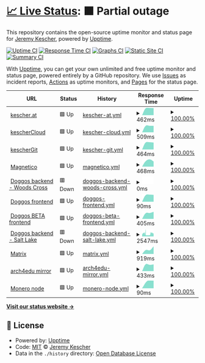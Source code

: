 # [📈 Live Status](https://status.kescher.at): <!--live status--> **🟧 Partial outage**

This repository contains the open-source uptime monitor and status page for [Jeremy Kescher](https://kescher.at), powered by [Upptime](https://github.com/upptime/upptime).

[![Uptime CI](https://github.com/kescherCode/status/workflows/Uptime%20CI/badge.svg)](https://github.com/upptime/upptime/actions?query=workflow%3A%22Uptime+CI%22)
[![Response Time CI](https://github.com/kescherCode/status/workflows/Response%20Time%20CI/badge.svg)](https://github.com/upptime/upptime/actions?query=workflow%3A%22Response+Time+CI%22)
[![Graphs CI](https://github.com/kescherCode/status/workflows/Graphs%20CI/badge.svg)](https://github.com/upptime/upptime/actions?query=workflow%3A%22Graphs+CI%22)
[![Static Site CI](https://github.com/kescherCode/status/workflows/Static%20Site%20CI/badge.svg)](https://github.com/upptime/upptime/actions?query=workflow%3A%22Static+Site+CI%22)
[![Summary CI](https://github.com/kescherCode/status/workflows/Summary%20CI/badge.svg)](https://github.com/upptime/upptime/actions?query=workflow%3A%22Summary+CI%22)

With [Upptime](https://upptime.js.org), you can get your own unlimited and free uptime monitor and status page, powered entirely by a GitHub repository. We use [Issues](https://github.com/kescherCode/status/issues) as incident reports, [Actions](https://github.com/kescherCode/status/actions) as uptime monitors, and [Pages](https://status.kescher.at) for the status page.

<!--start: status pages-->
<!-- This summary is generated by Upptime (https://github.com/upptime/upptime) -->
<!-- Do not edit this manually, your changes will be overwritten -->
<!-- prettier-ignore -->
| URL | Status | History | Response Time | Uptime |
| --- | ------ | ------- | ------------- | ------ |
| <img alt="" src="https://www.kescher.at/favicon-194x194.png" height="13"> [kescher.at](https://www.kescher.at) | 🟩 Up | [kescher-at.yml](https://github.com/kescherCode/status/commits/HEAD/history/kescher-at.yml) | <details><summary><img alt="Response time graph" src="./graphs/kescher-at/response-time-week.png" height="20"> 462ms</summary><br><a href="https://status.kescher.at/history/kescher-at"><img alt="Response time 462" src="https://img.shields.io/endpoint?url=https%3A%2F%2Fraw.githubusercontent.com%2FkescherCode%2Fstatus%2FHEAD%2Fapi%2Fkescher-at%2Fresponse-time.json"></a><br><a href="https://status.kescher.at/history/kescher-at"><img alt="24-hour response time 459" src="https://img.shields.io/endpoint?url=https%3A%2F%2Fraw.githubusercontent.com%2FkescherCode%2Fstatus%2FHEAD%2Fapi%2Fkescher-at%2Fresponse-time-day.json"></a><br><a href="https://status.kescher.at/history/kescher-at"><img alt="7-day response time 462" src="https://img.shields.io/endpoint?url=https%3A%2F%2Fraw.githubusercontent.com%2FkescherCode%2Fstatus%2FHEAD%2Fapi%2Fkescher-at%2Fresponse-time-week.json"></a><br><a href="https://status.kescher.at/history/kescher-at"><img alt="30-day response time 462" src="https://img.shields.io/endpoint?url=https%3A%2F%2Fraw.githubusercontent.com%2FkescherCode%2Fstatus%2FHEAD%2Fapi%2Fkescher-at%2Fresponse-time-month.json"></a><br><a href="https://status.kescher.at/history/kescher-at"><img alt="1-year response time 462" src="https://img.shields.io/endpoint?url=https%3A%2F%2Fraw.githubusercontent.com%2FkescherCode%2Fstatus%2FHEAD%2Fapi%2Fkescher-at%2Fresponse-time-year.json"></a></details> | <details><summary><a href="https://status.kescher.at/history/kescher-at">100.00%</a></summary><a href="https://status.kescher.at/history/kescher-at"><img alt="All-time uptime 100.00%" src="https://img.shields.io/endpoint?url=https%3A%2F%2Fraw.githubusercontent.com%2FkescherCode%2Fstatus%2FHEAD%2Fapi%2Fkescher-at%2Fuptime.json"></a><br><a href="https://status.kescher.at/history/kescher-at"><img alt="24-hour uptime 100.00%" src="https://img.shields.io/endpoint?url=https%3A%2F%2Fraw.githubusercontent.com%2FkescherCode%2Fstatus%2FHEAD%2Fapi%2Fkescher-at%2Fuptime-day.json"></a><br><a href="https://status.kescher.at/history/kescher-at"><img alt="7-day uptime 100.00%" src="https://img.shields.io/endpoint?url=https%3A%2F%2Fraw.githubusercontent.com%2FkescherCode%2Fstatus%2FHEAD%2Fapi%2Fkescher-at%2Fuptime-week.json"></a><br><a href="https://status.kescher.at/history/kescher-at"><img alt="30-day uptime 100.00%" src="https://img.shields.io/endpoint?url=https%3A%2F%2Fraw.githubusercontent.com%2FkescherCode%2Fstatus%2FHEAD%2Fapi%2Fkescher-at%2Fuptime-month.json"></a><br><a href="https://status.kescher.at/history/kescher-at"><img alt="1-year uptime 100.00%" src="https://img.shields.io/endpoint?url=https%3A%2F%2Fraw.githubusercontent.com%2FkescherCode%2Fstatus%2FHEAD%2Fapi%2Fkescher-at%2Fuptime-year.json"></a></details>
| <img alt="" src="https://cloud.kescher.at/apps/theming/favicon" height="13"> [kescherCloud](https://cloud.kescher.at/status.php) | 🟩 Up | [kescher-cloud.yml](https://github.com/kescherCode/status/commits/HEAD/history/kescher-cloud.yml) | <details><summary><img alt="Response time graph" src="./graphs/kescher-cloud/response-time-week.png" height="20"> 509ms</summary><br><a href="https://status.kescher.at/history/kescher-cloud"><img alt="Response time 509" src="https://img.shields.io/endpoint?url=https%3A%2F%2Fraw.githubusercontent.com%2FkescherCode%2Fstatus%2FHEAD%2Fapi%2Fkescher-cloud%2Fresponse-time.json"></a><br><a href="https://status.kescher.at/history/kescher-cloud"><img alt="24-hour response time 501" src="https://img.shields.io/endpoint?url=https%3A%2F%2Fraw.githubusercontent.com%2FkescherCode%2Fstatus%2FHEAD%2Fapi%2Fkescher-cloud%2Fresponse-time-day.json"></a><br><a href="https://status.kescher.at/history/kescher-cloud"><img alt="7-day response time 509" src="https://img.shields.io/endpoint?url=https%3A%2F%2Fraw.githubusercontent.com%2FkescherCode%2Fstatus%2FHEAD%2Fapi%2Fkescher-cloud%2Fresponse-time-week.json"></a><br><a href="https://status.kescher.at/history/kescher-cloud"><img alt="30-day response time 509" src="https://img.shields.io/endpoint?url=https%3A%2F%2Fraw.githubusercontent.com%2FkescherCode%2Fstatus%2FHEAD%2Fapi%2Fkescher-cloud%2Fresponse-time-month.json"></a><br><a href="https://status.kescher.at/history/kescher-cloud"><img alt="1-year response time 509" src="https://img.shields.io/endpoint?url=https%3A%2F%2Fraw.githubusercontent.com%2FkescherCode%2Fstatus%2FHEAD%2Fapi%2Fkescher-cloud%2Fresponse-time-year.json"></a></details> | <details><summary><a href="https://status.kescher.at/history/kescher-cloud">100.00%</a></summary><a href="https://status.kescher.at/history/kescher-cloud"><img alt="All-time uptime 100.00%" src="https://img.shields.io/endpoint?url=https%3A%2F%2Fraw.githubusercontent.com%2FkescherCode%2Fstatus%2FHEAD%2Fapi%2Fkescher-cloud%2Fuptime.json"></a><br><a href="https://status.kescher.at/history/kescher-cloud"><img alt="24-hour uptime 100.00%" src="https://img.shields.io/endpoint?url=https%3A%2F%2Fraw.githubusercontent.com%2FkescherCode%2Fstatus%2FHEAD%2Fapi%2Fkescher-cloud%2Fuptime-day.json"></a><br><a href="https://status.kescher.at/history/kescher-cloud"><img alt="7-day uptime 100.00%" src="https://img.shields.io/endpoint?url=https%3A%2F%2Fraw.githubusercontent.com%2FkescherCode%2Fstatus%2FHEAD%2Fapi%2Fkescher-cloud%2Fuptime-week.json"></a><br><a href="https://status.kescher.at/history/kescher-cloud"><img alt="30-day uptime 100.00%" src="https://img.shields.io/endpoint?url=https%3A%2F%2Fraw.githubusercontent.com%2FkescherCode%2Fstatus%2FHEAD%2Fapi%2Fkescher-cloud%2Fuptime-month.json"></a><br><a href="https://status.kescher.at/history/kescher-cloud"><img alt="1-year uptime 100.00%" src="https://img.shields.io/endpoint?url=https%3A%2F%2Fraw.githubusercontent.com%2FkescherCode%2Fstatus%2FHEAD%2Fapi%2Fkescher-cloud%2Fuptime-year.json"></a></details>
| <img alt="" src="https://git.kescher.at/img/gitea-lg.png" height="13"> [kescherGit](https://git.kescher.at/api/v1/version) | 🟩 Up | [kescher-git.yml](https://github.com/kescherCode/status/commits/HEAD/history/kescher-git.yml) | <details><summary><img alt="Response time graph" src="./graphs/kescher-git/response-time-week.png" height="20"> 464ms</summary><br><a href="https://status.kescher.at/history/kescher-git"><img alt="Response time 464" src="https://img.shields.io/endpoint?url=https%3A%2F%2Fraw.githubusercontent.com%2FkescherCode%2Fstatus%2FHEAD%2Fapi%2Fkescher-git%2Fresponse-time.json"></a><br><a href="https://status.kescher.at/history/kescher-git"><img alt="24-hour response time 448" src="https://img.shields.io/endpoint?url=https%3A%2F%2Fraw.githubusercontent.com%2FkescherCode%2Fstatus%2FHEAD%2Fapi%2Fkescher-git%2Fresponse-time-day.json"></a><br><a href="https://status.kescher.at/history/kescher-git"><img alt="7-day response time 464" src="https://img.shields.io/endpoint?url=https%3A%2F%2Fraw.githubusercontent.com%2FkescherCode%2Fstatus%2FHEAD%2Fapi%2Fkescher-git%2Fresponse-time-week.json"></a><br><a href="https://status.kescher.at/history/kescher-git"><img alt="30-day response time 464" src="https://img.shields.io/endpoint?url=https%3A%2F%2Fraw.githubusercontent.com%2FkescherCode%2Fstatus%2FHEAD%2Fapi%2Fkescher-git%2Fresponse-time-month.json"></a><br><a href="https://status.kescher.at/history/kescher-git"><img alt="1-year response time 464" src="https://img.shields.io/endpoint?url=https%3A%2F%2Fraw.githubusercontent.com%2FkescherCode%2Fstatus%2FHEAD%2Fapi%2Fkescher-git%2Fresponse-time-year.json"></a></details> | <details><summary><a href="https://status.kescher.at/history/kescher-git">100.00%</a></summary><a href="https://status.kescher.at/history/kescher-git"><img alt="All-time uptime 100.00%" src="https://img.shields.io/endpoint?url=https%3A%2F%2Fraw.githubusercontent.com%2FkescherCode%2Fstatus%2FHEAD%2Fapi%2Fkescher-git%2Fuptime.json"></a><br><a href="https://status.kescher.at/history/kescher-git"><img alt="24-hour uptime 100.00%" src="https://img.shields.io/endpoint?url=https%3A%2F%2Fraw.githubusercontent.com%2FkescherCode%2Fstatus%2FHEAD%2Fapi%2Fkescher-git%2Fuptime-day.json"></a><br><a href="https://status.kescher.at/history/kescher-git"><img alt="7-day uptime 100.00%" src="https://img.shields.io/endpoint?url=https%3A%2F%2Fraw.githubusercontent.com%2FkescherCode%2Fstatus%2FHEAD%2Fapi%2Fkescher-git%2Fuptime-week.json"></a><br><a href="https://status.kescher.at/history/kescher-git"><img alt="30-day uptime 100.00%" src="https://img.shields.io/endpoint?url=https%3A%2F%2Fraw.githubusercontent.com%2FkescherCode%2Fstatus%2FHEAD%2Fapi%2Fkescher-git%2Fuptime-month.json"></a><br><a href="https://status.kescher.at/history/kescher-git"><img alt="1-year uptime 100.00%" src="https://img.shields.io/endpoint?url=https%3A%2F%2Fraw.githubusercontent.com%2FkescherCode%2Fstatus%2FHEAD%2Fapi%2Fkescher-git%2Fuptime-year.json"></a></details>
| <img alt="" src="https://favicons.githubusercontent.com/magnetico.kescher.at" height="13"> [Magnetico](https://magnetico.kescher.at/api/v0.1/torrents/) | 🟩 Up | [magnetico.yml](https://github.com/kescherCode/status/commits/HEAD/history/magnetico.yml) | <details><summary><img alt="Response time graph" src="./graphs/magnetico/response-time-week.png" height="20"> 468ms</summary><br><a href="https://status.kescher.at/history/magnetico"><img alt="Response time 468" src="https://img.shields.io/endpoint?url=https%3A%2F%2Fraw.githubusercontent.com%2FkescherCode%2Fstatus%2FHEAD%2Fapi%2Fmagnetico%2Fresponse-time.json"></a><br><a href="https://status.kescher.at/history/magnetico"><img alt="24-hour response time 401" src="https://img.shields.io/endpoint?url=https%3A%2F%2Fraw.githubusercontent.com%2FkescherCode%2Fstatus%2FHEAD%2Fapi%2Fmagnetico%2Fresponse-time-day.json"></a><br><a href="https://status.kescher.at/history/magnetico"><img alt="7-day response time 468" src="https://img.shields.io/endpoint?url=https%3A%2F%2Fraw.githubusercontent.com%2FkescherCode%2Fstatus%2FHEAD%2Fapi%2Fmagnetico%2Fresponse-time-week.json"></a><br><a href="https://status.kescher.at/history/magnetico"><img alt="30-day response time 468" src="https://img.shields.io/endpoint?url=https%3A%2F%2Fraw.githubusercontent.com%2FkescherCode%2Fstatus%2FHEAD%2Fapi%2Fmagnetico%2Fresponse-time-month.json"></a><br><a href="https://status.kescher.at/history/magnetico"><img alt="1-year response time 468" src="https://img.shields.io/endpoint?url=https%3A%2F%2Fraw.githubusercontent.com%2FkescherCode%2Fstatus%2FHEAD%2Fapi%2Fmagnetico%2Fresponse-time-year.json"></a></details> | <details><summary><a href="https://status.kescher.at/history/magnetico">100.00%</a></summary><a href="https://status.kescher.at/history/magnetico"><img alt="All-time uptime 100.00%" src="https://img.shields.io/endpoint?url=https%3A%2F%2Fraw.githubusercontent.com%2FkescherCode%2Fstatus%2FHEAD%2Fapi%2Fmagnetico%2Fuptime.json"></a><br><a href="https://status.kescher.at/history/magnetico"><img alt="24-hour uptime 100.00%" src="https://img.shields.io/endpoint?url=https%3A%2F%2Fraw.githubusercontent.com%2FkescherCode%2Fstatus%2FHEAD%2Fapi%2Fmagnetico%2Fuptime-day.json"></a><br><a href="https://status.kescher.at/history/magnetico"><img alt="7-day uptime 100.00%" src="https://img.shields.io/endpoint?url=https%3A%2F%2Fraw.githubusercontent.com%2FkescherCode%2Fstatus%2FHEAD%2Fapi%2Fmagnetico%2Fuptime-week.json"></a><br><a href="https://status.kescher.at/history/magnetico"><img alt="30-day uptime 100.00%" src="https://img.shields.io/endpoint?url=https%3A%2F%2Fraw.githubusercontent.com%2FkescherCode%2Fstatus%2FHEAD%2Fapi%2Fmagnetico%2Fuptime-month.json"></a><br><a href="https://status.kescher.at/history/magnetico"><img alt="1-year uptime 100.00%" src="https://img.shields.io/endpoint?url=https%3A%2F%2Fraw.githubusercontent.com%2FkescherCode%2Fstatus%2FHEAD%2Fapi%2Fmagnetico%2Fuptime-year.json"></a></details>
| <img alt="" src="https://www.kescher.at/favicon-194x194.png" height="13"> [Doggos backend - Woods Cross](https://doggos.kescher.at/wc-lazy-lounge.mjpg) | 🟥 Down | [doggos-backend-woods-cross.yml](https://github.com/kescherCode/status/commits/HEAD/history/doggos-backend-woods-cross.yml) | <details><summary><img alt="Response time graph" src="./graphs/doggos-backend-woods-cross/response-time-week.png" height="20"> 0ms</summary><br><a href="https://status.kescher.at/history/doggos-backend-woods-cross"><img alt="Response time 0" src="https://img.shields.io/endpoint?url=https%3A%2F%2Fraw.githubusercontent.com%2FkescherCode%2Fstatus%2FHEAD%2Fapi%2Fdoggos-backend-woods-cross%2Fresponse-time.json"></a><br><a href="https://status.kescher.at/history/doggos-backend-woods-cross"><img alt="24-hour response time 0" src="https://img.shields.io/endpoint?url=https%3A%2F%2Fraw.githubusercontent.com%2FkescherCode%2Fstatus%2FHEAD%2Fapi%2Fdoggos-backend-woods-cross%2Fresponse-time-day.json"></a><br><a href="https://status.kescher.at/history/doggos-backend-woods-cross"><img alt="7-day response time 0" src="https://img.shields.io/endpoint?url=https%3A%2F%2Fraw.githubusercontent.com%2FkescherCode%2Fstatus%2FHEAD%2Fapi%2Fdoggos-backend-woods-cross%2Fresponse-time-week.json"></a><br><a href="https://status.kescher.at/history/doggos-backend-woods-cross"><img alt="30-day response time 0" src="https://img.shields.io/endpoint?url=https%3A%2F%2Fraw.githubusercontent.com%2FkescherCode%2Fstatus%2FHEAD%2Fapi%2Fdoggos-backend-woods-cross%2Fresponse-time-month.json"></a><br><a href="https://status.kescher.at/history/doggos-backend-woods-cross"><img alt="1-year response time 0" src="https://img.shields.io/endpoint?url=https%3A%2F%2Fraw.githubusercontent.com%2FkescherCode%2Fstatus%2FHEAD%2Fapi%2Fdoggos-backend-woods-cross%2Fresponse-time-year.json"></a></details> | <details><summary><a href="https://status.kescher.at/history/doggos-backend-woods-cross">100.00%</a></summary><a href="https://status.kescher.at/history/doggos-backend-woods-cross"><img alt="All-time uptime 100.00%" src="https://img.shields.io/endpoint?url=https%3A%2F%2Fraw.githubusercontent.com%2FkescherCode%2Fstatus%2FHEAD%2Fapi%2Fdoggos-backend-woods-cross%2Fuptime.json"></a><br><a href="https://status.kescher.at/history/doggos-backend-woods-cross"><img alt="24-hour uptime 100.00%" src="https://img.shields.io/endpoint?url=https%3A%2F%2Fraw.githubusercontent.com%2FkescherCode%2Fstatus%2FHEAD%2Fapi%2Fdoggos-backend-woods-cross%2Fuptime-day.json"></a><br><a href="https://status.kescher.at/history/doggos-backend-woods-cross"><img alt="7-day uptime 100.00%" src="https://img.shields.io/endpoint?url=https%3A%2F%2Fraw.githubusercontent.com%2FkescherCode%2Fstatus%2FHEAD%2Fapi%2Fdoggos-backend-woods-cross%2Fuptime-week.json"></a><br><a href="https://status.kescher.at/history/doggos-backend-woods-cross"><img alt="30-day uptime 100.00%" src="https://img.shields.io/endpoint?url=https%3A%2F%2Fraw.githubusercontent.com%2FkescherCode%2Fstatus%2FHEAD%2Fapi%2Fdoggos-backend-woods-cross%2Fuptime-month.json"></a><br><a href="https://status.kescher.at/history/doggos-backend-woods-cross"><img alt="1-year uptime 100.00%" src="https://img.shields.io/endpoint?url=https%3A%2F%2Fraw.githubusercontent.com%2FkescherCode%2Fstatus%2FHEAD%2Fapi%2Fdoggos-backend-woods-cross%2Fuptime-year.json"></a></details>
| <img alt="" src="https://www.kescher.at/favicon-194x194.png" height="13"> [Doggos frontend](https://doggos.kescher.at) | 🟩 Up | [doggos-frontend.yml](https://github.com/kescherCode/status/commits/HEAD/history/doggos-frontend.yml) | <details><summary><img alt="Response time graph" src="./graphs/doggos-frontend/response-time-week.png" height="20"> 90ms</summary><br><a href="https://status.kescher.at/history/doggos-frontend"><img alt="Response time 90" src="https://img.shields.io/endpoint?url=https%3A%2F%2Fraw.githubusercontent.com%2FkescherCode%2Fstatus%2FHEAD%2Fapi%2Fdoggos-frontend%2Fresponse-time.json"></a><br><a href="https://status.kescher.at/history/doggos-frontend"><img alt="24-hour response time 89" src="https://img.shields.io/endpoint?url=https%3A%2F%2Fraw.githubusercontent.com%2FkescherCode%2Fstatus%2FHEAD%2Fapi%2Fdoggos-frontend%2Fresponse-time-day.json"></a><br><a href="https://status.kescher.at/history/doggos-frontend"><img alt="7-day response time 90" src="https://img.shields.io/endpoint?url=https%3A%2F%2Fraw.githubusercontent.com%2FkescherCode%2Fstatus%2FHEAD%2Fapi%2Fdoggos-frontend%2Fresponse-time-week.json"></a><br><a href="https://status.kescher.at/history/doggos-frontend"><img alt="30-day response time 90" src="https://img.shields.io/endpoint?url=https%3A%2F%2Fraw.githubusercontent.com%2FkescherCode%2Fstatus%2FHEAD%2Fapi%2Fdoggos-frontend%2Fresponse-time-month.json"></a><br><a href="https://status.kescher.at/history/doggos-frontend"><img alt="1-year response time 90" src="https://img.shields.io/endpoint?url=https%3A%2F%2Fraw.githubusercontent.com%2FkescherCode%2Fstatus%2FHEAD%2Fapi%2Fdoggos-frontend%2Fresponse-time-year.json"></a></details> | <details><summary><a href="https://status.kescher.at/history/doggos-frontend">100.00%</a></summary><a href="https://status.kescher.at/history/doggos-frontend"><img alt="All-time uptime 100.00%" src="https://img.shields.io/endpoint?url=https%3A%2F%2Fraw.githubusercontent.com%2FkescherCode%2Fstatus%2FHEAD%2Fapi%2Fdoggos-frontend%2Fuptime.json"></a><br><a href="https://status.kescher.at/history/doggos-frontend"><img alt="24-hour uptime 100.00%" src="https://img.shields.io/endpoint?url=https%3A%2F%2Fraw.githubusercontent.com%2FkescherCode%2Fstatus%2FHEAD%2Fapi%2Fdoggos-frontend%2Fuptime-day.json"></a><br><a href="https://status.kescher.at/history/doggos-frontend"><img alt="7-day uptime 100.00%" src="https://img.shields.io/endpoint?url=https%3A%2F%2Fraw.githubusercontent.com%2FkescherCode%2Fstatus%2FHEAD%2Fapi%2Fdoggos-frontend%2Fuptime-week.json"></a><br><a href="https://status.kescher.at/history/doggos-frontend"><img alt="30-day uptime 100.00%" src="https://img.shields.io/endpoint?url=https%3A%2F%2Fraw.githubusercontent.com%2FkescherCode%2Fstatus%2FHEAD%2Fapi%2Fdoggos-frontend%2Fuptime-month.json"></a><br><a href="https://status.kescher.at/history/doggos-frontend"><img alt="1-year uptime 100.00%" src="https://img.shields.io/endpoint?url=https%3A%2F%2Fraw.githubusercontent.com%2FkescherCode%2Fstatus%2FHEAD%2Fapi%2Fdoggos-frontend%2Fuptime-year.json"></a></details>
| <img alt="" src="https://www.kescher.at/favicon-194x194.png" height="13"> [Doggos BETA frontend](https://beta.doggos.kescher.at) | 🟩 Up | [doggos-beta-frontend.yml](https://github.com/kescherCode/status/commits/HEAD/history/doggos-beta-frontend.yml) | <details><summary><img alt="Response time graph" src="./graphs/doggos-beta-frontend/response-time-week.png" height="20"> 405ms</summary><br><a href="https://status.kescher.at/history/doggos-beta-frontend"><img alt="Response time 405" src="https://img.shields.io/endpoint?url=https%3A%2F%2Fraw.githubusercontent.com%2FkescherCode%2Fstatus%2FHEAD%2Fapi%2Fdoggos-beta-frontend%2Fresponse-time.json"></a><br><a href="https://status.kescher.at/history/doggos-beta-frontend"><img alt="24-hour response time 456" src="https://img.shields.io/endpoint?url=https%3A%2F%2Fraw.githubusercontent.com%2FkescherCode%2Fstatus%2FHEAD%2Fapi%2Fdoggos-beta-frontend%2Fresponse-time-day.json"></a><br><a href="https://status.kescher.at/history/doggos-beta-frontend"><img alt="7-day response time 405" src="https://img.shields.io/endpoint?url=https%3A%2F%2Fraw.githubusercontent.com%2FkescherCode%2Fstatus%2FHEAD%2Fapi%2Fdoggos-beta-frontend%2Fresponse-time-week.json"></a><br><a href="https://status.kescher.at/history/doggos-beta-frontend"><img alt="30-day response time 405" src="https://img.shields.io/endpoint?url=https%3A%2F%2Fraw.githubusercontent.com%2FkescherCode%2Fstatus%2FHEAD%2Fapi%2Fdoggos-beta-frontend%2Fresponse-time-month.json"></a><br><a href="https://status.kescher.at/history/doggos-beta-frontend"><img alt="1-year response time 405" src="https://img.shields.io/endpoint?url=https%3A%2F%2Fraw.githubusercontent.com%2FkescherCode%2Fstatus%2FHEAD%2Fapi%2Fdoggos-beta-frontend%2Fresponse-time-year.json"></a></details> | <details><summary><a href="https://status.kescher.at/history/doggos-beta-frontend">100.00%</a></summary><a href="https://status.kescher.at/history/doggos-beta-frontend"><img alt="All-time uptime 100.00%" src="https://img.shields.io/endpoint?url=https%3A%2F%2Fraw.githubusercontent.com%2FkescherCode%2Fstatus%2FHEAD%2Fapi%2Fdoggos-beta-frontend%2Fuptime.json"></a><br><a href="https://status.kescher.at/history/doggos-beta-frontend"><img alt="24-hour uptime 100.00%" src="https://img.shields.io/endpoint?url=https%3A%2F%2Fraw.githubusercontent.com%2FkescherCode%2Fstatus%2FHEAD%2Fapi%2Fdoggos-beta-frontend%2Fuptime-day.json"></a><br><a href="https://status.kescher.at/history/doggos-beta-frontend"><img alt="7-day uptime 100.00%" src="https://img.shields.io/endpoint?url=https%3A%2F%2Fraw.githubusercontent.com%2FkescherCode%2Fstatus%2FHEAD%2Fapi%2Fdoggos-beta-frontend%2Fuptime-week.json"></a><br><a href="https://status.kescher.at/history/doggos-beta-frontend"><img alt="30-day uptime 100.00%" src="https://img.shields.io/endpoint?url=https%3A%2F%2Fraw.githubusercontent.com%2FkescherCode%2Fstatus%2FHEAD%2Fapi%2Fdoggos-beta-frontend%2Fuptime-month.json"></a><br><a href="https://status.kescher.at/history/doggos-beta-frontend"><img alt="1-year uptime 100.00%" src="https://img.shields.io/endpoint?url=https%3A%2F%2Fraw.githubusercontent.com%2FkescherCode%2Fstatus%2FHEAD%2Fapi%2Fdoggos-beta-frontend%2Fuptime-year.json"></a></details>
| <img alt="" src="https://www.kescher.at/favicon-194x194.png" height="13"> [Doggos backend - Salt Lake](https://doggos.kescher.at/sl-small-dog-patio.mjpg) | 🟥 Down | [doggos-backend-salt-lake.yml](https://github.com/kescherCode/status/commits/HEAD/history/doggos-backend-salt-lake.yml) | <details><summary><img alt="Response time graph" src="./graphs/doggos-backend-salt-lake/response-time-week.png" height="20"> 2547ms</summary><br><a href="https://status.kescher.at/history/doggos-backend-salt-lake"><img alt="Response time 2547" src="https://img.shields.io/endpoint?url=https%3A%2F%2Fraw.githubusercontent.com%2FkescherCode%2Fstatus%2FHEAD%2Fapi%2Fdoggos-backend-salt-lake%2Fresponse-time.json"></a><br><a href="https://status.kescher.at/history/doggos-backend-salt-lake"><img alt="24-hour response time 2192" src="https://img.shields.io/endpoint?url=https%3A%2F%2Fraw.githubusercontent.com%2FkescherCode%2Fstatus%2FHEAD%2Fapi%2Fdoggos-backend-salt-lake%2Fresponse-time-day.json"></a><br><a href="https://status.kescher.at/history/doggos-backend-salt-lake"><img alt="7-day response time 2547" src="https://img.shields.io/endpoint?url=https%3A%2F%2Fraw.githubusercontent.com%2FkescherCode%2Fstatus%2FHEAD%2Fapi%2Fdoggos-backend-salt-lake%2Fresponse-time-week.json"></a><br><a href="https://status.kescher.at/history/doggos-backend-salt-lake"><img alt="30-day response time 2547" src="https://img.shields.io/endpoint?url=https%3A%2F%2Fraw.githubusercontent.com%2FkescherCode%2Fstatus%2FHEAD%2Fapi%2Fdoggos-backend-salt-lake%2Fresponse-time-month.json"></a><br><a href="https://status.kescher.at/history/doggos-backend-salt-lake"><img alt="1-year response time 2547" src="https://img.shields.io/endpoint?url=https%3A%2F%2Fraw.githubusercontent.com%2FkescherCode%2Fstatus%2FHEAD%2Fapi%2Fdoggos-backend-salt-lake%2Fresponse-time-year.json"></a></details> | <details><summary><a href="https://status.kescher.at/history/doggos-backend-salt-lake">100.00%</a></summary><a href="https://status.kescher.at/history/doggos-backend-salt-lake"><img alt="All-time uptime 100.00%" src="https://img.shields.io/endpoint?url=https%3A%2F%2Fraw.githubusercontent.com%2FkescherCode%2Fstatus%2FHEAD%2Fapi%2Fdoggos-backend-salt-lake%2Fuptime.json"></a><br><a href="https://status.kescher.at/history/doggos-backend-salt-lake"><img alt="24-hour uptime 100.00%" src="https://img.shields.io/endpoint?url=https%3A%2F%2Fraw.githubusercontent.com%2FkescherCode%2Fstatus%2FHEAD%2Fapi%2Fdoggos-backend-salt-lake%2Fuptime-day.json"></a><br><a href="https://status.kescher.at/history/doggos-backend-salt-lake"><img alt="7-day uptime 100.00%" src="https://img.shields.io/endpoint?url=https%3A%2F%2Fraw.githubusercontent.com%2FkescherCode%2Fstatus%2FHEAD%2Fapi%2Fdoggos-backend-salt-lake%2Fuptime-week.json"></a><br><a href="https://status.kescher.at/history/doggos-backend-salt-lake"><img alt="30-day uptime 100.00%" src="https://img.shields.io/endpoint?url=https%3A%2F%2Fraw.githubusercontent.com%2FkescherCode%2Fstatus%2FHEAD%2Fapi%2Fdoggos-backend-salt-lake%2Fuptime-month.json"></a><br><a href="https://status.kescher.at/history/doggos-backend-salt-lake"><img alt="1-year uptime 100.00%" src="https://img.shields.io/endpoint?url=https%3A%2F%2Fraw.githubusercontent.com%2FkescherCode%2Fstatus%2FHEAD%2Fapi%2Fdoggos-backend-salt-lake%2Fuptime-year.json"></a></details>
| <img alt="" src="https://www.kescher.at/favicon-194x194.png" height="13"> [Matrix](https://matrix.kescher.at) | 🟩 Up | [matrix.yml](https://github.com/kescherCode/status/commits/HEAD/history/matrix.yml) | <details><summary><img alt="Response time graph" src="./graphs/matrix/response-time-week.png" height="20"> 919ms</summary><br><a href="https://status.kescher.at/history/matrix"><img alt="Response time 919" src="https://img.shields.io/endpoint?url=https%3A%2F%2Fraw.githubusercontent.com%2FkescherCode%2Fstatus%2FHEAD%2Fapi%2Fmatrix%2Fresponse-time.json"></a><br><a href="https://status.kescher.at/history/matrix"><img alt="24-hour response time 1379" src="https://img.shields.io/endpoint?url=https%3A%2F%2Fraw.githubusercontent.com%2FkescherCode%2Fstatus%2FHEAD%2Fapi%2Fmatrix%2Fresponse-time-day.json"></a><br><a href="https://status.kescher.at/history/matrix"><img alt="7-day response time 919" src="https://img.shields.io/endpoint?url=https%3A%2F%2Fraw.githubusercontent.com%2FkescherCode%2Fstatus%2FHEAD%2Fapi%2Fmatrix%2Fresponse-time-week.json"></a><br><a href="https://status.kescher.at/history/matrix"><img alt="30-day response time 919" src="https://img.shields.io/endpoint?url=https%3A%2F%2Fraw.githubusercontent.com%2FkescherCode%2Fstatus%2FHEAD%2Fapi%2Fmatrix%2Fresponse-time-month.json"></a><br><a href="https://status.kescher.at/history/matrix"><img alt="1-year response time 919" src="https://img.shields.io/endpoint?url=https%3A%2F%2Fraw.githubusercontent.com%2FkescherCode%2Fstatus%2FHEAD%2Fapi%2Fmatrix%2Fresponse-time-year.json"></a></details> | <details><summary><a href="https://status.kescher.at/history/matrix">100.00%</a></summary><a href="https://status.kescher.at/history/matrix"><img alt="All-time uptime 100.00%" src="https://img.shields.io/endpoint?url=https%3A%2F%2Fraw.githubusercontent.com%2FkescherCode%2Fstatus%2FHEAD%2Fapi%2Fmatrix%2Fuptime.json"></a><br><a href="https://status.kescher.at/history/matrix"><img alt="24-hour uptime 100.00%" src="https://img.shields.io/endpoint?url=https%3A%2F%2Fraw.githubusercontent.com%2FkescherCode%2Fstatus%2FHEAD%2Fapi%2Fmatrix%2Fuptime-day.json"></a><br><a href="https://status.kescher.at/history/matrix"><img alt="7-day uptime 100.00%" src="https://img.shields.io/endpoint?url=https%3A%2F%2Fraw.githubusercontent.com%2FkescherCode%2Fstatus%2FHEAD%2Fapi%2Fmatrix%2Fuptime-week.json"></a><br><a href="https://status.kescher.at/history/matrix"><img alt="30-day uptime 100.00%" src="https://img.shields.io/endpoint?url=https%3A%2F%2Fraw.githubusercontent.com%2FkescherCode%2Fstatus%2FHEAD%2Fapi%2Fmatrix%2Fuptime-month.json"></a><br><a href="https://status.kescher.at/history/matrix"><img alt="1-year uptime 100.00%" src="https://img.shields.io/endpoint?url=https%3A%2F%2Fraw.githubusercontent.com%2FkescherCode%2Fstatus%2FHEAD%2Fapi%2Fmatrix%2Fuptime-year.json"></a></details>
| <img alt="" src="https://favicons.githubusercontent.com/arch4edu.mirror.kescher.at" height="13"> [arch4edu mirror](https://arch4edu.mirror.kescher.at/lastupdate) | 🟩 Up | [arch4edu-mirror.yml](https://github.com/kescherCode/status/commits/HEAD/history/arch4edu-mirror.yml) | <details><summary><img alt="Response time graph" src="./graphs/arch4edu-mirror/response-time-week.png" height="20"> 433ms</summary><br><a href="https://status.kescher.at/history/arch4edu-mirror"><img alt="Response time 433" src="https://img.shields.io/endpoint?url=https%3A%2F%2Fraw.githubusercontent.com%2FkescherCode%2Fstatus%2FHEAD%2Fapi%2Farch4edu-mirror%2Fresponse-time.json"></a><br><a href="https://status.kescher.at/history/arch4edu-mirror"><img alt="24-hour response time 435" src="https://img.shields.io/endpoint?url=https%3A%2F%2Fraw.githubusercontent.com%2FkescherCode%2Fstatus%2FHEAD%2Fapi%2Farch4edu-mirror%2Fresponse-time-day.json"></a><br><a href="https://status.kescher.at/history/arch4edu-mirror"><img alt="7-day response time 433" src="https://img.shields.io/endpoint?url=https%3A%2F%2Fraw.githubusercontent.com%2FkescherCode%2Fstatus%2FHEAD%2Fapi%2Farch4edu-mirror%2Fresponse-time-week.json"></a><br><a href="https://status.kescher.at/history/arch4edu-mirror"><img alt="30-day response time 433" src="https://img.shields.io/endpoint?url=https%3A%2F%2Fraw.githubusercontent.com%2FkescherCode%2Fstatus%2FHEAD%2Fapi%2Farch4edu-mirror%2Fresponse-time-month.json"></a><br><a href="https://status.kescher.at/history/arch4edu-mirror"><img alt="1-year response time 433" src="https://img.shields.io/endpoint?url=https%3A%2F%2Fraw.githubusercontent.com%2FkescherCode%2Fstatus%2FHEAD%2Fapi%2Farch4edu-mirror%2Fresponse-time-year.json"></a></details> | <details><summary><a href="https://status.kescher.at/history/arch4edu-mirror">100.00%</a></summary><a href="https://status.kescher.at/history/arch4edu-mirror"><img alt="All-time uptime 100.00%" src="https://img.shields.io/endpoint?url=https%3A%2F%2Fraw.githubusercontent.com%2FkescherCode%2Fstatus%2FHEAD%2Fapi%2Farch4edu-mirror%2Fuptime.json"></a><br><a href="https://status.kescher.at/history/arch4edu-mirror"><img alt="24-hour uptime 100.00%" src="https://img.shields.io/endpoint?url=https%3A%2F%2Fraw.githubusercontent.com%2FkescherCode%2Fstatus%2FHEAD%2Fapi%2Farch4edu-mirror%2Fuptime-day.json"></a><br><a href="https://status.kescher.at/history/arch4edu-mirror"><img alt="7-day uptime 100.00%" src="https://img.shields.io/endpoint?url=https%3A%2F%2Fraw.githubusercontent.com%2FkescherCode%2Fstatus%2FHEAD%2Fapi%2Farch4edu-mirror%2Fuptime-week.json"></a><br><a href="https://status.kescher.at/history/arch4edu-mirror"><img alt="30-day uptime 100.00%" src="https://img.shields.io/endpoint?url=https%3A%2F%2Fraw.githubusercontent.com%2FkescherCode%2Fstatus%2FHEAD%2Fapi%2Farch4edu-mirror%2Fuptime-month.json"></a><br><a href="https://status.kescher.at/history/arch4edu-mirror"><img alt="1-year uptime 100.00%" src="https://img.shields.io/endpoint?url=https%3A%2F%2Fraw.githubusercontent.com%2FkescherCode%2Fstatus%2FHEAD%2Fapi%2Farch4edu-mirror%2Fuptime-year.json"></a></details>
| <img alt="" src="https://favicons.githubusercontent.com/null" height="13"> [Monero node](unova.kescher.at) | 🟩 Up | [monero-node.yml](https://github.com/kescherCode/status/commits/HEAD/history/monero-node.yml) | <details><summary><img alt="Response time graph" src="./graphs/monero-node/response-time-week.png" height="20"> 90ms</summary><br><a href="https://status.kescher.at/history/monero-node"><img alt="Response time 90" src="https://img.shields.io/endpoint?url=https%3A%2F%2Fraw.githubusercontent.com%2FkescherCode%2Fstatus%2FHEAD%2Fapi%2Fmonero-node%2Fresponse-time.json"></a><br><a href="https://status.kescher.at/history/monero-node"><img alt="24-hour response time 89" src="https://img.shields.io/endpoint?url=https%3A%2F%2Fraw.githubusercontent.com%2FkescherCode%2Fstatus%2FHEAD%2Fapi%2Fmonero-node%2Fresponse-time-day.json"></a><br><a href="https://status.kescher.at/history/monero-node"><img alt="7-day response time 90" src="https://img.shields.io/endpoint?url=https%3A%2F%2Fraw.githubusercontent.com%2FkescherCode%2Fstatus%2FHEAD%2Fapi%2Fmonero-node%2Fresponse-time-week.json"></a><br><a href="https://status.kescher.at/history/monero-node"><img alt="30-day response time 90" src="https://img.shields.io/endpoint?url=https%3A%2F%2Fraw.githubusercontent.com%2FkescherCode%2Fstatus%2FHEAD%2Fapi%2Fmonero-node%2Fresponse-time-month.json"></a><br><a href="https://status.kescher.at/history/monero-node"><img alt="1-year response time 90" src="https://img.shields.io/endpoint?url=https%3A%2F%2Fraw.githubusercontent.com%2FkescherCode%2Fstatus%2FHEAD%2Fapi%2Fmonero-node%2Fresponse-time-year.json"></a></details> | <details><summary><a href="https://status.kescher.at/history/monero-node">100.00%</a></summary><a href="https://status.kescher.at/history/monero-node"><img alt="All-time uptime 100.00%" src="https://img.shields.io/endpoint?url=https%3A%2F%2Fraw.githubusercontent.com%2FkescherCode%2Fstatus%2FHEAD%2Fapi%2Fmonero-node%2Fuptime.json"></a><br><a href="https://status.kescher.at/history/monero-node"><img alt="24-hour uptime 100.00%" src="https://img.shields.io/endpoint?url=https%3A%2F%2Fraw.githubusercontent.com%2FkescherCode%2Fstatus%2FHEAD%2Fapi%2Fmonero-node%2Fuptime-day.json"></a><br><a href="https://status.kescher.at/history/monero-node"><img alt="7-day uptime 100.00%" src="https://img.shields.io/endpoint?url=https%3A%2F%2Fraw.githubusercontent.com%2FkescherCode%2Fstatus%2FHEAD%2Fapi%2Fmonero-node%2Fuptime-week.json"></a><br><a href="https://status.kescher.at/history/monero-node"><img alt="30-day uptime 100.00%" src="https://img.shields.io/endpoint?url=https%3A%2F%2Fraw.githubusercontent.com%2FkescherCode%2Fstatus%2FHEAD%2Fapi%2Fmonero-node%2Fuptime-month.json"></a><br><a href="https://status.kescher.at/history/monero-node"><img alt="1-year uptime 100.00%" src="https://img.shields.io/endpoint?url=https%3A%2F%2Fraw.githubusercontent.com%2FkescherCode%2Fstatus%2FHEAD%2Fapi%2Fmonero-node%2Fuptime-year.json"></a></details>

<!--end: status pages-->

[**Visit our status website →**](https://status.kescher.at)

## 📄 License

- Powered by: [Upptime](https://github.com/upptime/upptime)
- Code: [MIT](./LICENSE) © [Jeremy Kescher](https://kescher.at)
- Data in the `./history` directory: [Open Database License](https://opendatacommons.org/licenses/odbl/1-0/)
